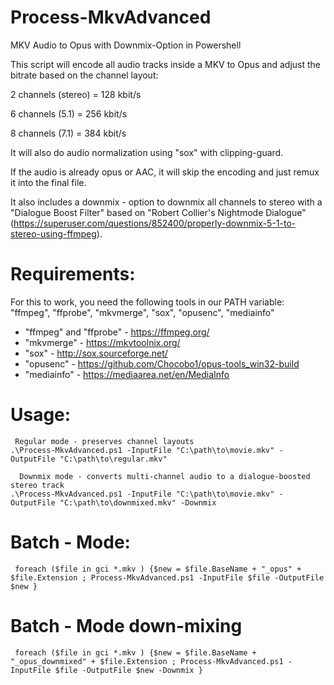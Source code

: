 # Process-MkvAdvanced
MKV Audio to Opus with Downmix-Option in Powershell

This script will encode all audio tracks inside a MKV to Opus and adjust the bitrate based on the channel layout:

2 channels (stereo) = 128 kbit/s

6 channels (5.1) = 256 kbit/s

8 channels (7.1) = 384 kbit/s

It will also do audio normalization using "sox" with clipping-guard.

If the audio is already opus or AAC, it will skip the encoding and just remux it into the final file.

It also includes a downmix - option to downmix all channels to stereo with a "Dialogue Boost Filter" based on "Robert Collier's Nightmode Dialogue" (https://superuser.com/questions/852400/properly-downmix-5-1-to-stereo-using-ffmpeg).

# Requirements:

For this to work, you need the following tools in our PATH variable:
"ffmpeg", "ffprobe", "mkvmerge", "sox", "opusenc", "mediainfo"
- "ffmpeg" and "ffprobe" - https://ffmpeg.org/
- "mkvmerge" - https://mkvtoolnix.org/
- "sox" - http://sox.sourceforge.net/
- "opusenc" - https://github.com/Chocobo1/opus-tools_win32-build
- "mediainfo" - https://mediaarea.net/en/MediaInfo

# Usage:

     Regular mode - preserves channel layouts
    .\Process-MkvAdvanced.ps1 -InputFile "C:\path\to\movie.mkv" -OutputFile "C:\path\to\regular.mkv"

      Downmix mode - converts multi-channel audio to a dialogue-boosted stereo track
    .\Process-MkvAdvanced.ps1 -InputFile "C:\path\to\movie.mkv" -OutputFile "C:\path\to\downmixed.mkv" -Downmix

# Batch - Mode:

     foreach ($file in gci *.mkv ) {$new = $file.BaseName + "_opus" + $file.Extension ; Process-MkvAdvanced.ps1 -InputFile $file -OutputFile $new }

     
# Batch - Mode down-mixing

     foreach ($file in gci *.mkv ) {$new = $file.BaseName + "_opus_downmixed" + $file.Extension ; Process-MkvAdvanced.ps1 -InputFile $file -OutputFile $new -Downmix }
